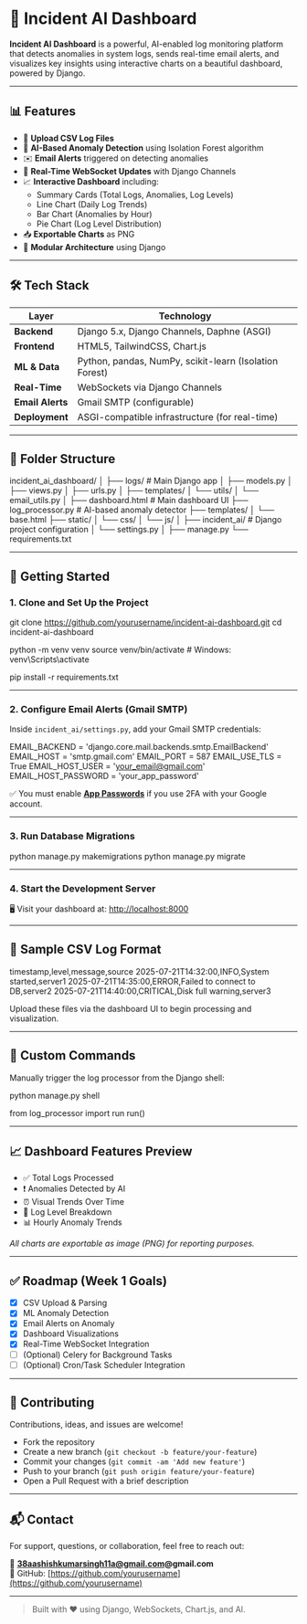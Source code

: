# 🚨 Incident AI Dashboard

**Incident AI Dashboard** is a powerful, AI-enabled log monitoring platform that detects anomalies in system logs, sends real-time email alerts, and visualizes key insights using interactive charts on a beautiful dashboard, powered by Django.

---

## 📊 Features

- 📁 **Upload CSV Log Files**
- 🤖 **AI-Based Anomaly Detection** using Isolation Forest algorithm
- ✉️ **Email Alerts** triggered on detecting anomalies
- 🔁 **Real-Time WebSocket Updates** with Django Channels
- 📈 **Interactive Dashboard** including:
  - Summary Cards (Total Logs, Anomalies, Log Levels)
  - Line Chart (Daily Log Trends)
  - Bar Chart (Anomalies by Hour)
  - Pie Chart (Log Level Distribution)
- 📥 **Exportable Charts** as PNG
- 🧩 **Modular Architecture** using Django

---

## 🛠️ Tech Stack

| Layer          | Technology                                     |
|----------------|------------------------------------------------|
| **Backend**    | Django 5.x, Django Channels, Daphne (ASGI)     |
| **Frontend**   | HTML5, TailwindCSS, Chart.js                   |
| **ML & Data**  | Python, pandas, NumPy, scikit-learn (Isolation Forest) |
| **Real-Time**  | WebSockets via Django Channels                 |
| **Email Alerts**| Gmail SMTP (configurable)                      |
| **Deployment** | ASGI-compatible infrastructure (for real-time) |

---

## 📂 Folder Structure

incident_ai_dashboard/
│
├── logs/ # Main Django app
│ ├── models.py
│ ├── views.py
│ ├── urls.py
│ ├── templates/
│ └── utils/
│ └── email_utils.py
│
├── dashboard.html # Main dashboard UI
├── log_processor.py # AI-based anomaly detector
├── templates/
│ └── base.html
├── static/
│ └── css/
│ └── js/
│
├── incident_ai/ # Django project configuration
│ └── settings.py
│
├── manage.py
└── requirements.txt


---

## 🚀 Getting Started

### 1. Clone and Set Up the Project

git clone https://github.com/yourusername/incident-ai-dashboard.git
cd incident-ai-dashboard

python -m venv venv
source venv/bin/activate # Windows: venv\Scripts\activate

pip install -r requirements.txt


---

### 2. Configure Email Alerts (Gmail SMTP)

Inside `incident_ai/settings.py`, add your Gmail SMTP credentials:

EMAIL_BACKEND = 'django.core.mail.backends.smtp.EmailBackend'
EMAIL_HOST = 'smtp.gmail.com'
EMAIL_PORT = 587
EMAIL_USE_TLS = True
EMAIL_HOST_USER = 'your_email@gmail.com'
EMAIL_HOST_PASSWORD = 'your_app_password'


✅ You must enable **[App Passwords](https://myaccount.google.com/security)** if you use 2FA with your Google account.

---

### 3. Run Database Migrations

python manage.py makemigrations
python manage.py migrate


---

### 4. Start the Development Server


🖥️ Visit your dashboard at: [http://localhost:8000](http://localhost:8000)

---

## 🧪 Sample CSV Log Format

timestamp,level,message,source
2025-07-21T14:32:00,INFO,System started,server1
2025-07-21T14:35:00,ERROR,Failed to connect to DB,server2
2025-07-21T14:40:00,CRITICAL,Disk full warning,server3


Upload these files via the dashboard UI to begin processing and visualization.

---

## 🔧 Custom Commands

Manually trigger the log processor from the Django shell:

python manage.py shell

from log_processor import run
run()


---

## 📈 Dashboard Features Preview

- ✅ Total Logs Processed
- ❗ Anomalies Detected by AI
- ⏰ Visual Trends Over Time
- 🥧 Log Level Breakdown
- 📊 Hourly Anomaly Trends

_All charts are exportable as image (PNG) for reporting purposes._

---

## ✅ Roadmap (Week 1 Goals)

- [x] CSV Upload & Parsing
- [x] ML Anomaly Detection
- [x] Email Alerts on Anomaly
- [x] Dashboard Visualizations
- [x] Real-Time WebSocket Integration
- [ ] (Optional) Celery for Background Tasks
- [ ] (Optional) Cron/Task Scheduler Integration

---

## 🤝 Contributing

Contributions, ideas, and issues are welcome!

- Fork the repository
- Create a new branch (`git checkout -b feature/your-feature`)
- Commit your changes (`git commit -am 'Add new feature'`)
- Push to your branch (`git push origin feature/your-feature`)
- Open a Pull Request with a brief description

---
## 📬 Contact

For support, questions, or collaboration, feel free to reach out:

📧 **38aashishkumarsingh11a@gmail.com@gmail.com**  
🔗 GitHub: [https://github.com/yourusername](https://github.com/yourusername)

---

> Built with ❤️ using Django, WebSockets, Chart.js, and AI.
